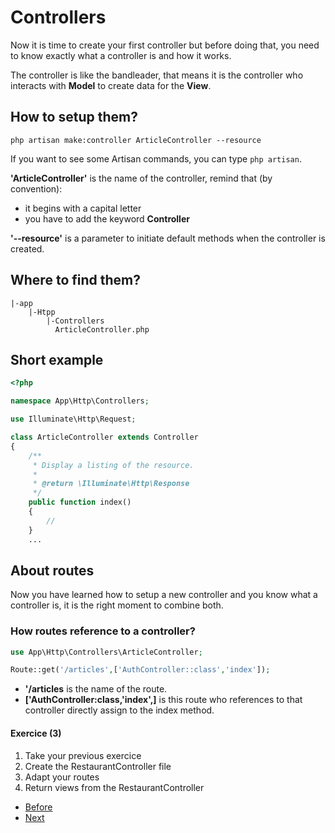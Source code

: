 # Controllers

Now it is time to create your first controller but before doing that, you need to know exactly what a controller is and how it works. 

The controller is like the bandleader, that means it is the controller who interacts with **Model** to create data for the **View**.

## How to setup them?

`php artisan make:controller ArticleController --resource`

If you want to see some Artisan commands, you can type `php artisan`.

**'ArticleController'** is the name of the controller, remind that (by convention):
- it begins with a capital letter
- you have to add the keyword **Controller**

**'--resource'** is a parameter to initiate default methods when the controller is created.

## Where to find them?

```console
|-app
    |-Htpp
        |-Controllers
          ArticleController.php
```

## Short example

```php
<?php

namespace App\Http\Controllers;

use Illuminate\Http\Request;

class ArticleController extends Controller
{
    /**
     * Display a listing of the resource.
     *
     * @return \Illuminate\Http\Response
     */
    public function index()
    {
        //
    }
    ...

```

## About routes
Now you have learned how to setup a new controller and you know what a controller is, it is the right moment to combine both. 

### How routes reference to a controller?

```php
use App\Http\Controllers\ArticleController;

Route::get('/articles',['AuthController::class','index']);

```

- **'/articles** is the name of the route.
- **['AuthController:class,'index',]** is this route who references to that controller directly assign to the index method.

#### Exercice (3)

1. Take your previous exercice
2. Create the RestaurantController file
3. Adapt your routes
4. Return views from the RestaurantController

- [Before](/02.TheBasics/c.views.md)
- [Next](e.migrations.md)